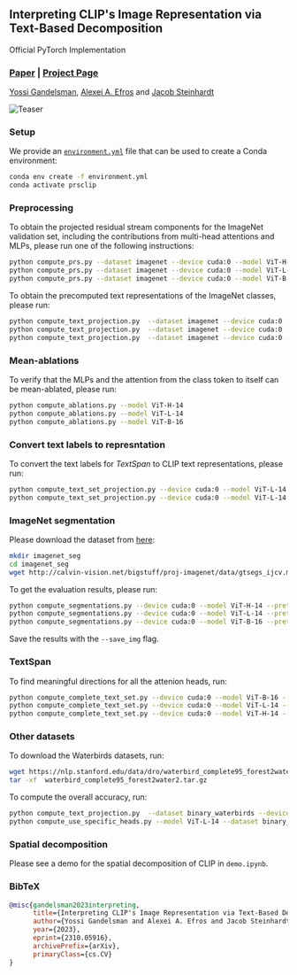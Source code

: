 ## Interpreting CLIP's Image Representation via Text-Based Decomposition
Official PyTorch Implementation

### [Paper](https://arxiv.org/abs/2310.05916) | [Project Page](https://yossigandelsman.github.io/clip_decomposition/)

[Yossi Gandelsman](https://yossigandelsman.github.io/), [Alexei A. Efros](https://people.eecs.berkeley.edu/~efros/) and [Jacob Steinhardt](https://jsteinhardt.stat.berkeley.edu/)

![Teaser](images/teaser.png)

### Setup
We provide an [`environment.yml`](environment.yml) file that can be used to create a Conda environment:

```bash
conda env create -f environment.yml
conda activate prsclip
```
### Preprocessing
To obtain the projected residual stream components for the ImageNet validation set, including the contributions from multi-head attentions and MLPs, please run one of the following instructions:

```bash
python compute_prs.py --dataset imagenet --device cuda:0 --model ViT-H-14 --pretrained laion2b_s32b_b79k --data_path <PATH>
python compute_prs.py --dataset imagenet --device cuda:0 --model ViT-L-14 --pretrained laion2b_s32b_b82k --data_path <PATH>
python compute_prs.py --dataset imagenet --device cuda:0 --model ViT-B-16 --pretrained laion2b_s34b_b88k --data_path <PATH>
```

To obtain the precomputed text representations of the ImageNet classes, please run:
```bash
python compute_text_projection.py  --dataset imagenet --device cuda:0 --model ViT-H-14 --pretrained laion2b_s32b_b79k
python compute_text_projection.py  --dataset imagenet --device cuda:0 --model ViT-L-14 --pretrained laion2b_s32b_b82k
python compute_text_projection.py  --dataset imagenet --device cuda:0 --model ViT-B-16 --pretrained laion2b_s34b_b88k
```

### Mean-ablations
To verify that the MLPs and the attention from the class token to itself can be mean-ablated, please run:

```bash
python compute_ablations.py --model ViT-H-14
python compute_ablations.py --model ViT-L-14
python compute_ablations.py --model ViT-B-16
```

### Convert text labels to represntation 
To convert the text labels for <i>TextSpan</i> to CLIP text representations, please run:

```bash
python compute_text_set_projection.py --device cuda:0 --model ViT-L-14 --pretrained laion2b_s32b_b82k --data_path text_descriptions/google_3498_english.txt
python compute_text_set_projection.py --device cuda:0 --model ViT-L-14 --pretrained laion2b_s32b_b82k --data_path text_descriptions/image_descriptions_general.txt
```

### ImageNet segmentation
Please download the dataset from [here](http://calvin-vision.net/bigstuff/proj-imagenet/data/gtsegs_ijcv.mat):

```bash
mkdir imagenet_seg
cd imagenet_seg
wget http://calvin-vision.net/bigstuff/proj-imagenet/data/gtsegs_ijcv.mat
```

To get the evaluation results, please run:

```bash
python compute_segmentations.py --device cuda:0 --model ViT-H-14 --pretrained laion2b_s32b_b79k --data_path imagenet_seg/gtsegs_ijcv.mat --save_img
python compute_segmentations.py --device cuda:0 --model ViT-L-14 --pretrained laion2b_s32b_b82k --data_path imagenet_seg/gtsegs_ijcv.mat --save_img
python compute_segmentations.py --device cuda:0 --model ViT-B-16 --pretrained laion2b_s34b_b88k --data_path imagenet_seg/gtsegs_ijcv.mat --save_img
```
Save the results with the `--save_img` flag.


### TextSpan

To find meaningful directions for all the attenion heads, run:
```bash
python compute_complete_text_set.py --device cuda:0 --model ViT-B-16 --texts_per_head 20 --num_of_last_layers 4 --text_descriptions image_descriptions_general
python compute_complete_text_set.py --device cuda:0 --model ViT-L-14 --texts_per_head 20 --num_of_last_layers 4 --text_descriptions image_descriptions_general
python compute_complete_text_set.py --device cuda:0 --model ViT-H-14 --texts_per_head 20 --num_of_last_layers 4 --text_descriptions image_descriptions_general
```

### Other datasets
To download the Waterbirds datasets, run:
```bash
wget https://nlp.stanford.edu/data/dro/waterbird_complete95_forest2water2.tar.gz
tar -xf  waterbird_complete95_forest2water2.tar.gz
```
To compute the overall accuracy, run:
```bash
python compute_text_projection.py  --dataset binary_waterbirds --device cuda:0 --model ViT-L-14 --pretrained laion2b_s32b_b82k
python compute_use_specific_heads.py --model ViT-L-14 --dataset binary_waterbirds 
```

### Spatial decomposition
Please see a demo for the spatial decomposition of CLIP in `demo.ipynb`. 

### BibTeX

```bibtex
@misc{gandelsman2023interpreting,
      title={Interpreting CLIP's Image Representation via Text-Based Decomposition}, 
      author={Yossi Gandelsman and Alexei A. Efros and Jacob Steinhardt},
      year={2023},
      eprint={2310.05916},
      archivePrefix={arXiv},
      primaryClass={cs.CV}
}
```
